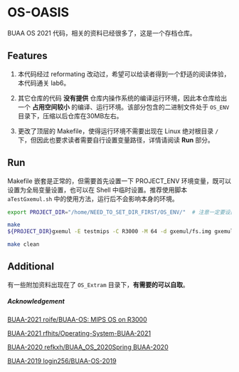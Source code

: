 # OS-OASIS

BUAA OS 2021 代码，相关的资料已经很多了，这是一个存档仓库。



## Features

1. 本代码经过 reformating 改动过，希望可以给读者得到一个舒适的阅读体验，本代码通关 lab6。

   

2. 其它仓库的代码 **没有提供** 仓库内操作系统的编译运行环境，因此本仓库给出一个 **占用空间较小** 的编译、运行环境。该部分包含的二进制文件处于 `OS_ENV` 目录下，压缩以后仓库在30MB左右。

   

3. 更改了顶层的 Makefile，使得运行环境不需要出现在 Linux 绝对根目录 `/` 下，但因此也要求读者需要自行设置变量路径，详情请阅读 **Run** 部分。



## Run

Makefile 嵌套是正常的，但需要首先设置一下 PROJECT_ENV 环境变量，既可以设置为全局变量设置，也可以在 Shell 中临时设置。推荐使用脚本 `aTestGxemul.sh` 中的使用方法，运行后不会影响本身的环境。

```bash
export PROJECT_DIR="/home/NEED_TO_SET_DIR_FIRST/OS_ENV/"  # 注意一定要设置到绝对路径

make
${PROJECT_DIR}gxemul -E testmips -C R3000 -M 64 -d gxemul/fs.img gxemul/vmlinux

make clean
```



## Additional

有一些附加资料出现在了 `OS_Extram` 目录下，**有需要的可以自取**。





##### Acknowledgement

[BUAA-2021 roife/BUAA-OS: MIPS OS on R3000](https://github.com/roife/BUAA-OS)

[BUAA-2021 rfhits/Operating-System-BUAA-2021](https://github.com/rfhits/Operating-System-BUAA-2021)

[BUAA-2020 refkxh/BUAA_OS_2020Spring BUAA-2020](https://github.com/refkxh/BUAA_OS_2020Spring)

[BUAA-2019 login256/BUAA-OS-2019](https://github.com/login256/BUAA-OS-2019)
